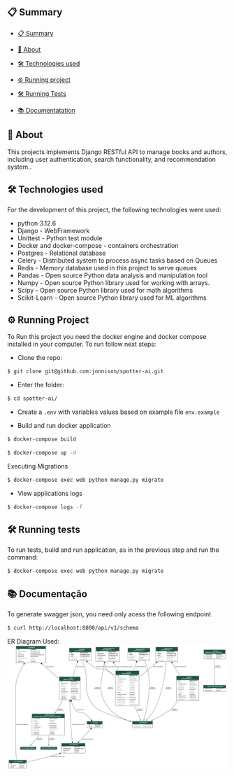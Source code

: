 ## 📋 Summary

- [📋 Summary](#-sumário)

- [🔎 About](#-about)

- [🛠 Technologies used](#-technologies-used)

- [⚙ Running project](#-running)

- [🛠 Running Tests](#-tests)

- [📚 Documentatation](#-documentation)




## 🔎 About

This projects implements Django RESTful API to manage books and authors, including user authentication, search functionality, and recommendation system..

## 🛠 Technologies used

For the development of this project, the following technologies were used:

- python 3.12.6
- Django - WebFramework
- Unittest - Python test module
- Docker and docker-compose - containers orchestration
- Postgres - Relational database
- Celery - Distributed system to process async tasks based on Queues 
- Redis - Memory database used in this project to serve queues
- Pandas - Open source Python data analysis and manipulation tool
- Numpy - Open source  Python library used for working with arrays.
- Scipy - Open source Python library used for math algorithms
- Scikit-Learn - Open source Python library used for ML algorithms


## ⚙ Running Project
To Run this project you need the docker engine and docker compose installed in your computer. To run follow next steps:


- Clone the repo:

```sh
$ git clone git@github.com:jonnison/spotter-ai.git
```

- Enter the folder:

```sh
$ cd spotter-ai/
```

- Create a `.env` with variables values based on example file `env.example`

- Build and run docker application

``` bash
$ docker-compose build
```

``` bash
$ docker-compose up -d
```

Executing Migrations

``` bash
$ docker-compose exec web python manage.py migrate
```

- View applications logs
``` bash
$ docker-compose logs -f
```


## 🛠 Running tests
To run tests, build and run application, as in the previous step and run the command:

``` bash
$ docker-compose exec web python manage.py migrate
```

## 📚 Documentação
To generate swagger json, you need only acess the following endpoint

```sh
$ curl http://localhost:8000/api/v1/schema
```

ER Diagram Used:
![ER Diagram ](er_diagram.png)